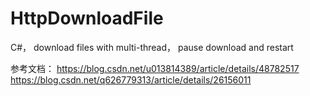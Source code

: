 # HttpDownloadFile
C#， download files with multi-thread， pause download and restart


参考文档：
https://blog.csdn.net/u013814389/article/details/48782517
https://blog.csdn.net/q626779313/article/details/26156011
